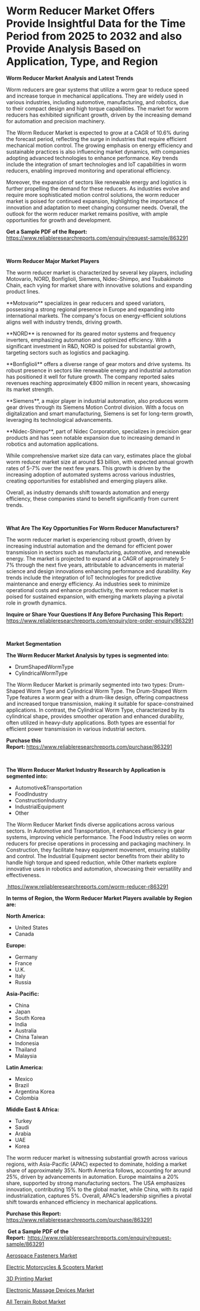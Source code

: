 <p><h1>Worm Reducer Market Offers Provide Insightful Data for the Time Period from 2025 to 2032 and also Provide Analysis Based on Application, Type, and Region</h1></p><p><strong>Worm Reducer Market Analysis and Latest Trends</strong></p>
<p><p>Worm reducers are gear systems that utilize a worm gear to reduce speed and increase torque in mechanical applications. They are widely used in various industries, including automotive, manufacturing, and robotics, due to their compact design and high torque capabilities. The market for worm reducers has exhibited significant growth, driven by the increasing demand for automation and precision machinery.</p><p>The Worm Reducer Market is expected to grow at a CAGR of 10.6% during the forecast period, reflecting the surge in industries that require efficient mechanical motion control. The growing emphasis on energy efficiency and sustainable practices is also influencing market dynamics, with companies adopting advanced technologies to enhance performance. Key trends include the integration of smart technologies and IoT capabilities in worm reducers, enabling improved monitoring and operational efficiency.</p><p>Moreover, the expansion of sectors like renewable energy and logistics is further propelling the demand for these reducers. As industries evolve and require more sophisticated motion control solutions, the worm reducer market is poised for continued expansion, highlighting the importance of innovation and adaptation to meet changing consumer needs. Overall, the outlook for the worm reducer market remains positive, with ample opportunities for growth and development.</p></p>
<p><strong>Get a Sample PDF of the Report:&nbsp;</strong> <a href="https://www.reliableresearchreports.com/enquiry/request-sample/863291?utm_campaign=28&utm_medium=2&utm_source=Github&utm_content=ia&utm_term=16022025&utm_id=worm-reducer">https://www.reliableresearchreports.com/enquiry/request-sample/863291</a></p>
<p>&nbsp;</p>
<p><strong>Worm Reducer Major Market Players</strong></p>
<p><p>The worm reducer market is characterized by several key players, including Motovario, NORD, Bonfiglioli, Siemens, Nidec-Shimpo, and Tsubakimoto Chain, each vying for market share with innovative solutions and expanding product lines.</p><p>**Motovario** specializes in gear reducers and speed variators, possessing a strong regional presence in Europe and expanding into international markets. The company's focus on energy-efficient solutions aligns well with industry trends, driving growth. </p><p>**NORD** is renowned for its geared motor systems and frequency inverters, emphasizing automation and optimized efficiency. With a significant investment in R&D, NORD is poised for substantial growth, targeting sectors such as logistics and packaging. </p><p>**Bonfiglioli** offers a diverse range of gear motors and drive systems. Its robust presence in sectors like renewable energy and industrial automation has positioned it well for future growth. The company reported sales revenues reaching approximately €800 million in recent years, showcasing its market strength.</p><p>**Siemens**, a major player in industrial automation, also produces worm gear drives through its Siemens Motion Control division. With a focus on digitalization and smart manufacturing, Siemens is set for long-term growth, leveraging its technological advancements.</p><p>**Nidec-Shimpo**, part of Nidec Corporation, specializes in precision gear products and has seen notable expansion due to increasing demand in robotics and automation applications. </p><p>While comprehensive market size data can vary, estimates place the global worm reducer market size at around $3 billion, with expected annual growth rates of 5-7% over the next few years. This growth is driven by the increasing adoption of automated systems across various industries, creating opportunities for established and emerging players alike. </p><p>Overall, as industry demands shift towards automation and energy efficiency, these companies stand to benefit significantly from current trends.</p></p>
<p>&nbsp;</p>
<p><strong>What Are The Key Opportunities For Worm Reducer Manufacturers?</strong></p>
<p><p>The worm reducer market is experiencing robust growth, driven by increasing industrial automation and the demand for efficient power transmission in sectors such as manufacturing, automotive, and renewable energy. The market is projected to expand at a CAGR of approximately 5-7% through the next five years, attributable to advancements in material science and design innovations enhancing performance and durability. Key trends include the integration of IoT technologies for predictive maintenance and energy efficiency. As industries seek to minimize operational costs and enhance productivity, the worm reducer market is poised for sustained expansion, with emerging markets playing a pivotal role in growth dynamics.</p></p>
<p><strong>Inquire or Share Your Questions If Any Before Purchasing This Report:</strong> <a href="https://www.reliableresearchreports.com/enquiry/pre-order-enquiry/863291?utm_campaign=28&utm_medium=2&utm_source=Github&utm_content=ia&utm_term=16022025&utm_id=worm-reducer">https://www.reliableresearchreports.com/enquiry/pre-order-enquiry/863291</a></p>
<p>&nbsp;</p>
<p><strong>Market Segmentation</strong></p>
<p><strong>The Worm Reducer Market Analysis by types is segmented into:</strong></p>
<p><ul><li>DrumShapedWormType</li><li>CylindricalWormType</li></ul></p>
<p><p>The Worm Reducer Market is primarily segmented into two types: Drum-Shaped Worm Type and Cylindrical Worm Type. The Drum-Shaped Worm Type features a worm gear with a drum-like design, offering compactness and increased torque transmission, making it suitable for space-constrained applications. In contrast, the Cylindrical Worm Type, characterized by its cylindrical shape, provides smoother operation and enhanced durability, often utilized in heavy-duty applications. Both types are essential for efficient power transmission in various industrial sectors.</p></p>
<p><strong>Purchase this Report:&nbsp;</strong><a href="https://www.reliableresearchreports.com/purchase/863291?utm_campaign=28&utm_medium=2&utm_source=Github&utm_content=ia&utm_term=16022025&utm_id=worm-reducer">https://www.reliableresearchreports.com/purchase/863291</a></p>
<p>&nbsp;</p>
<p><strong>The Worm Reducer Market Industry Research by Application is segmented into:</strong></p>
<p><ul><li>Automotive&Transportation</li><li>FoodIndustry</li><li>ConstructionIndustry</li><li>IndustrialEquipment</li><li>Other</li></ul></p>
<p><p>The Worm Reducer Market finds diverse applications across various sectors. In Automotive and Transportation, it enhances efficiency in gear systems, improving vehicle performance. The Food Industry relies on worm reducers for precise operations in processing and packaging machinery. In Construction, they facilitate heavy equipment movement, ensuring stability and control. The Industrial Equipment sector benefits from their ability to handle high torque and speed reduction, while Other markets explore innovative uses in robotics and automation, showcasing their versatility and effectiveness.</p></p>
<p><a href="https://www.reliableresearchreports.com/worm-reducer-r863291?utm_campaign=28&utm_medium=2&utm_source=Github&utm_content=ia&utm_term=16022025&utm_id=worm-reducer">&nbsp;https://www.reliableresearchreports.com/worm-reducer-r863291</a></p>
<p><strong>In terms of Region, the Worm Reducer Market Players available by Region are:</strong></p>
<p>
    <p> <strong> North America: </strong>
        <ul>
            <li>United States</li>
            <li>Canada</li>
        </ul>
        </p> 
    <p> <strong> Europe: </strong>
        <ul>
            <li>Germany</li>
            <li>France</li>
            <li>U.K.</li>
            <li>Italy</li>
            <li>Russia</li>
        </ul>
        </p> 
    <p> <strong> Asia-Pacific: </strong>
        <ul>
            <li>China</li>
            <li>Japan</li>
            <li>South Korea</li>
            <li>India</li>
            <li>Australia</li>
            <li>China Taiwan</li>
            <li>Indonesia</li>
            <li>Thailand</li>
            <li>Malaysia</li>
        </ul>
        </p> 
    <p> <strong> Latin America: </strong>
        <ul>
            <li>Mexico</li>
            <li>Brazil</li>
            <li>Argentina Korea</li>
            <li>Colombia</li>
        </ul>
        </p> 
    <p> <strong> Middle East & Africa: </strong>
        <ul>
            <li>Turkey</li>
            <li>Saudi</li>
            <li>Arabia</li>
            <li>UAE</li>
            <li>Korea</li>
        </ul>
    </p>
    </p>
<p><p>The worm reducer market is witnessing substantial growth across various regions, with Asia-Pacific (APAC) expected to dominate, holding a market share of approximately 35%. North America follows, accounting for around 25%, driven by advancements in automation. Europe maintains a 20% share, supported by strong manufacturing sectors. The USA emphasizes innovation, contributing 15% to the global market, while China, with its rapid industrialization, captures 5%. Overall, APAC’s leadership signifies a pivotal shift towards enhanced efficiency in mechanical applications.</p></p>
<p><strong>Purchase this Report: </strong><a href="https://www.reliableresearchreports.com/purchase/863291?utm_campaign=28&utm_medium=2&utm_source=Github&utm_content=ia&utm_term=16022025&utm_id=worm-reducer">https://www.reliableresearchreports.com/purchase/863291</a></p>
<p>&nbsp;<strong>Get a Sample PDF of the Report:&nbsp;&nbsp;</strong><a href="https://www.reliableresearchreports.com/enquiry/request-sample/863291?utm_campaign=28&utm_medium=2&utm_source=Github&utm_content=ia&utm_term=16022025&utm_id=worm-reducer">https://www.reliableresearchreports.com/enquiry/request-sample/863291</a></p>
<p><strong></strong></p>
<p><p><a href="https://github.com/benhaeneye/Market-Research-Report-List-1/blob/main/aerospace-fasteners-market.md?utm_campaign=28&utm_medium=2&utm_source=Github&utm_content=ia&utm_term=16022025&utm_id=worm-reducer">Aerospace Fasteners Market</a></p><p><a href="https://github.com/hunanuzmez/Market-Research-Report-List-1/blob/main/electric-motorcycles-scooters-market.md?utm_campaign=28&utm_medium=2&utm_source=Github&utm_content=ia&utm_term=16022025&utm_id=worm-reducer">Electric Motorcycles & Scooters Market</a></p><p><a href="https://github.com/chikenmhamdi/Market-Research-Report-List-1/blob/main/3d-printing-market.md?utm_campaign=28&utm_medium=2&utm_source=Github&utm_content=ia&utm_term=16022025&utm_id=worm-reducer">3D Printing Market</a></p><p><a href="https://github.com/ajatawlasta/Market-Research-Report-List-1/blob/main/electronic-massage-devices-market.md?utm_campaign=28&utm_medium=2&utm_source=Github&utm_content=ia&utm_term=16022025&utm_id=worm-reducer">Electronic Massage Devices Market</a></p><p><a href="https://github.com/mriwacraane/Market-Research-Report-List-1/blob/main/all-terrain-robot-market.md?utm_campaign=28&utm_medium=2&utm_source=Github&utm_content=ia&utm_term=16022025&utm_id=worm-reducer">All Terrain Robot Market</a></p></p>